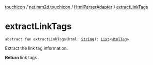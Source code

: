 [touchicon](../../index.md) / [net.mm2d.touchicon](../index.md) / [HtmlParserAdapter](index.md) / [extractLinkTags](./extract-link-tags.md)

# extractLinkTags

`abstract fun extractLinkTags(html: `[`String`](https://kotlinlang.org/api/latest/jvm/stdlib/kotlin/-string/index.html)`): `[`List`](https://kotlinlang.org/api/latest/jvm/stdlib/kotlin.collections/-list/index.html)`<`[`HtmlTag`](../-html-tag/index.md)`>`

Extract the link tag information.

**Return**
link tags

